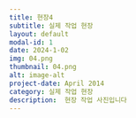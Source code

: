 ```yaml
---
title: 현장4
subtitle: 실제 작업 현장
layout: default
modal-id: 1
date: 2024-1-02
img: 04.png
thumbnail: 04.png
alt: image-alt
project-date: April 2014
category: 실제 작업 현장
description:  현장 작업 사진입니다
---
```

